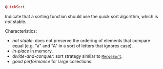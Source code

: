 ```julia
QuickSort
```

Indicate that a sorting function should use the quick sort algorithm, which is *not* stable.

Characteristics:

  * *not stable*: does not preserve the ordering of elements that compare equal (e.g. "a" and "A" in a sort of letters that ignores case).
  * *in-place* in memory.
  * *divide-and-conquer*: sort strategy similar to [`MergeSort`](@ref).
  * *good performance* for large collections.
